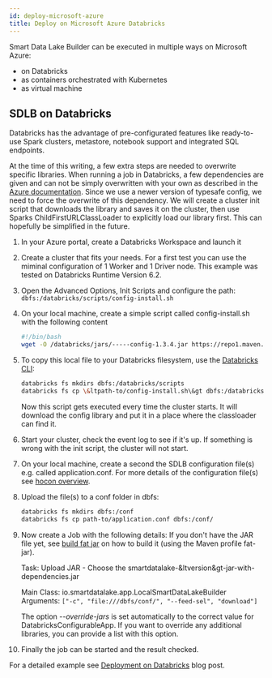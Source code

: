 ```yaml
---
id: deploy-microsoft-azure
title: Deploy on Microsoft Azure Databricks
---
```


Smart Data Lake Builder can be executed in multiple ways on Microsoft Azure:

* on Databricks
* as containers orchestrated with Kubernetes
* as virtual machine

## SDLB on Databricks
Databricks has the advantage of pre-configurated features like ready-to-use Spark clusters, metastore, notebook support and integrated SQL endpoints.

At the time of this writing, a few extra steps are needed to overwrite specific libraries. 
When running a job in Databricks, a few dependencies are given and can not be simply overwritten with your own as described in the
[Azure documentation](https://docs.microsoft.com/en-us/azure/databricks/jobs#library-dependencies).
Since we use a newer version of typesafe config, we need to force the overwrite of this dependency.
We will create a cluster init script that downloads the library and saves it on the cluster, then use Sparks ChildFirstURLClassLoader to explicitly load our library first.
This can hopefully be simplified in the future.

1. In your Azure portal, create a Databricks Workspace and launch it
2. Create a cluster that fits your needs. For a first test you can use the miminal configuration of 1 Worker and 1 Driver node.
    This example was tested on Databricks Runtime Version 6.2.
3. Open the Advanced Options, Init Scripts and configure the path:
    `dbfs:/databricks/scripts/config-install.sh`
4. On your local machine, create a simple script called config-install.sh with the following content
    ```bash
    #!/bin/bash
    wget -O /databricks/jars/-----config-1.3.4.jar https://repo1.maven.org/maven2/com/typesafe/config/1.3.4/config-1.3.4.jar
    ```
5. To copy this local file to your Databricks filesystem, use the [Databricks CLI](https://docs.databricks.com/dev-tools/cli/index.html):
    ```bash
    databricks fs mkdirs dbfs:/databricks/scripts
    databricks fs cp \&ltpath-to/config-install.sh\&gt dbfs:/databricks/scripts/
    ```
    Now this script gets executed every time the cluster starts.
    It will download the config library and put it in a place where the classloader can find it.
6. Start your cluster, check the event log to see if it's up.
    If something is wrong with the init script, the cluster will not start.
7. On your local machine, create a second the SDLB configuration file(s) e.g. called application.conf. 
    For more details of the configuration file(s) see [hocon overview](hoconOverview.md). 
8. Upload the file(s) to a conf folder in dbfs:
    ```bash
    databricks fs mkdirs dbfs:/conf
    databricks fs cp path-to/application.conf dbfs:/conf/
    ```
9. Now create a Job with the following details:
     If you don't have the JAR file yet, see [build fat jar](build.md#building-jar-with-runtime-dependencies) on how to build it (using the Maven profile fat-jar).

     Task: Upload JAR - Choose the smartdatalake-&ltversion&gt-jar-with-dependencies.jar

     Main Class: io.smartdatalake.app.LocalSmartDataLakeBuilder
     Arguments: `["-c", "file:///dbfs/conf/", "--feed-sel", "download"]`

     The option *--override-jars* is set automatically to the correct value for DatabricksConfigurableApp.
     If you want to override any additional libraries, you can provide a list with this option.

10. Finally the job can be started and the result checked. 

For a detailed example see [Deployment on Databricks](../../blog/sdl-databricks) blog post.

<!-- TODO documentation about deployment on Kubernetes -->

<!-- TODO documentation about deployment as VM on Azure -->